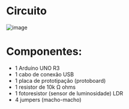 # Circuito
![image](https://user-images.githubusercontent.com/77423877/236477699-ab8e4c34-d14b-43e0-8fbf-409748834375.png)

# Componentes:
- 1 Arduíno UNO R3
- 1 cabo de conexão USB
- 1 placa de prototipação (protoboard)
- 1 resistor de 10k Ω ohms
- 1 fotoresistor (sensor de luminosidade) LDR
- 4 jumpers (macho-macho)

